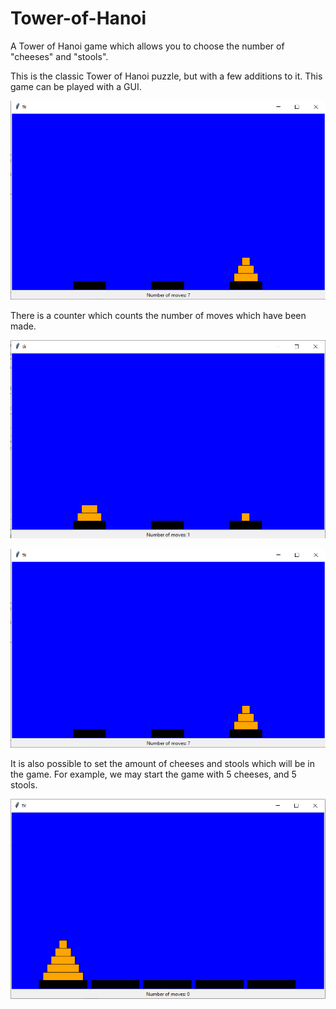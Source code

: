 # Tower-of-Hanoi
A Tower of Hanoi game which allows you to choose the number of "cheeses" and "stools".

This is the classic Tower of Hanoi puzzle, but with a few additions to it. This game can be played with a GUI.

![alt text](https://github.com/dchiu1998/Tower-of-Hanoi/blob/master/pictures/TOH_3x3.png)

There is a counter which counts the number of moves which have been made.

![alt text](https://github.com/dchiu1998/Tower-of-Hanoi/blob/master/pictures/TOH_play.png)

![alt text](https://github.com/dchiu1998/Tower-of-Hanoi/blob/master/pictures/TOH_3x3.png)

It is also possible to set the amount of cheeses and stools which will be in the game. For example, we may
start the game with 5 cheeses, and 5 stools.

![alt text](https://github.com/dchiu1998/Tower-of-Hanoi/blob/master/pictures/TOH_5x5.png)
